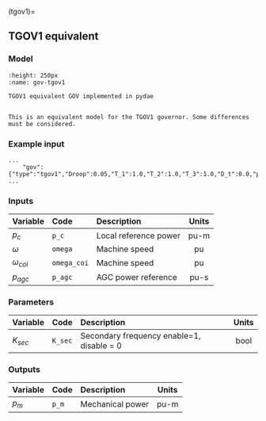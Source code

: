 (tgov1)=
## TGOV1 equivalent

### Model

```{figure} ./tgov1_pydae.svg
:height: 250px
:name: gov-tgov1

TGOV1 equivalent GOV implemented in pydae 
```


```{warning} 

This is an equivalent model for the TGOV1 governor. Some differences must be considered.
```

### Example input

```{code} 
...
    "gov":{"type":"tgov1","Droop":0.05,"T_1":1.0,"T_2":1.0,"T_3":1.0,"D_t":0.0,"p_c":0.0,"K_sec":1.0},
...
```



### Inputs

| Variable       | Code         | Description              |  Units |
| :--------------| :----------  | :----------------------- | :-----:| 
| $p_c$          | ``p_c``      | Local reference power    |  pu-m  |    
| $\omega$       | ``omega``    | Machine speed            |  pu    |              
| $\omega_{coi}$ | ``omega_coi``| Machine speed            |  pu    |              
| $p_{agc}$      | ``p_agc``    | AGC power reference      |  pu-s  |  

### Parameters

| Variable   | Code       | Description                               |  Units  |
| :--------- |:---------  | :---------------------------------------- | :------:| 
| $K_{sec}$  | ``K_sec``  | Secondary frequency enable=1, disable = 0 |  bool   | 
                


### Outputs

| Variable   | Code        | Description           |  Units  |
| :--------- | :---------- | :-------------------- |:-------:|     
| $p_m$      | ``p_m``     | Mechanical power      |  pu-m   | 
